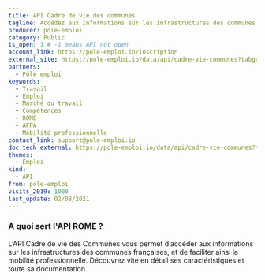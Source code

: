 ```yaml
---
title: API Cadre de vie des communes
tagline: Accédez aux informations sur les infrastructures des communes françaises, pour plus de mobilité. Une API proposée par eTerritoire.
producer: pole-emploi
category: Public
is_open: 1 # -1 means API not open
account_link: https://pole-emploi.io/inscription
external_site: https://pole-emploi.io/data/api/cadre-vie-communes?tabgroup-api=documentation&doc-section=api-doc-section-caracteristiques
partners:
  - Pôle emploi
keywords:
  - Travail
  - Emploi
  - Marché du travail
  - Compétences
  - ROME
  - AFPA
  - Mobilité professionnelle
contact_link: support@pole-emploi.io
doc_tech_external: https://pole-emploi.io/data/api/cadre-vie-communes?tabgroup-api=documentation&doc-section=api-doc-section-caracteristiques
themes:
  - Emploi
kind:
  - API
from: pole-emploi
visits_2019: 1000
last_update: 02/08/2021
---
```


### A quoi sert l'API ROME ?

L’API Cadre de vie des Communes vous permet d’accéder aux informations sur les infrastructures des communes françaises, et de faciliter ainsi la mobilité professionnelle. Découvrez vite en détail ses caractéristiques et toute sa documentation.
